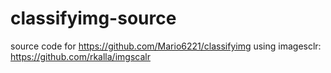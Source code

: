 # classifyimg-source
source code for https://github.com/Mario6221/classifyimg
using imagesclr: https://github.com/rkalla/imgscalr

